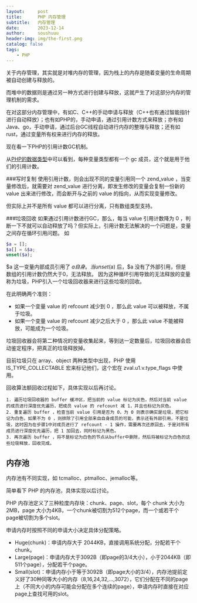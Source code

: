 ```yaml
---
layout:     post
title:      PHP 内存管理
subtitle:   内存管理
date:       2023-12-14
author:     soushuuu
header-img: img/the-first.png
catalog: false
tags:
    - PHP
---
```


关于内存管理，其实就是对堆内存的管理，因为栈上的内存是随着变量的生命周期被自动创建与释放的。

而堆中的数据则是通过另一种方式进行创建与释放，这就产生了对这部分内存的管理机制的需求。

在对这部分内存管理中，有如C、C++的手动申请与释放（C++也有通过智能指针进行自动释放）；也有如PHP的，手动申请，通过引用计数方式来释放；亦有如Java、go，手动申请，通过后台GC线程自动进行内存的整理与释放；还有如rust，通过变量所有权来进行内存的释放。

现在看一下PHP的引用计数GC机制。

从[PHP的数据类型]({{site.baseurl}}/2023/12/13/php的数据类型/)中可以看到，每种变量类型都有一个 gc 成员，这个就是用于他们的引用计数。

###写时复制
使用引用计数，则会出现不同的变量引用同一个 zend_value ，当变量修改后，就需要对 zend_value 进行分离，即发生修改的变量会复制一份新的 value 出来进行修改，而会断开与之前的 value 的指向，从而实现变量修改。

但实际上并不是所有 value 都可以进行分离，只有数组类型支持。

###垃圾回收
如果通过引用计数进行GC，那么，每当 value 引用计数降为 0 ，判断一下不就可以自动释放了吗？但实际上，引用计数无法解决的一个问题是，变量之间存在循环引用问题。
如
~~~php
$a = [];
$a[] = &$a;
unset($a);
~~~
$a 这一变量内部成员引用了 $a 自身。当 unset($a) 后，$a 没有了外部引用，但是数组的引用计数仍然大于0，无法释放。
因为这种循环引用导致的无法释放的变量称为垃圾，PHP引入一个垃圾回收器来进行这些垃圾的回收。

在此明确两个准则：
* 如果一个变量 value 的 refcount 减少到 0 ，那么此 value 可以被释放，不属于垃圾。
* 如果一个变量 value 的 refcount 减少之后大于 0 ，那么此 value 不能被释放，可能成为一个垃圾。

垃圾回收器会将第二种情况的变量收集起来，等到达一定数量后，垃圾回收器会启动鉴定程序，把真正的垃圾释放掉。

目前垃圾只在 array、object 两种类型中出现，PHP 使用 IS_TYPE_COLLECTABLE 宏来标记他们，这个宏在 zval.u1.v.type_flags 中使用。

回收算法额回收过程如下，具体实现以后再讨论。

    1. 遍历垃圾回收器的 buffer 缓冲区，把当前的 value 标记为灰色，然后对当前 value 的成员进行深度优先遍历，把成员 value 的 refcount 减 1，并且也标记为灰色。
    2. 重复遍历 buffer ，检查当前 value 引用是否为 0，为 0 则表示确实是垃圾，把它标记为白色，如果不为 0 ，则排除了引用全部来自自身成员的可能，表示还有外部引用，不是垃圾，这时因为在步骤1中对成员进行了 refcount - 1 操作，需要再次还原回去，于是对所有成员进行深度优先遍历，把 1 加回去，同时标记为黑色。
    3. 再次遍历 buffer ，将不是标记为白色的节点从buffer中删除，然后将被标记为白色的这些垃圾释放，回收完成。

## 内存池

内存池有不同实现，如 tcmalloc、ptmalloc、jemalloc等。

简单看下 PHP 的内存池，具体实现以后讨论。


PHP 内存池定义了三种粒度内存块：chunk、page、slot，每个 chunk 大小为 2MB，page 大小为4KB，一个chunk被切割为512个page，而一个或若干个page被切割为多个slot。

申请内存时按照不同的申请大小决定具体分配策略。
* Huge(chunk)：申请内存大于 2044KB，直接调用系统分配，分配若干个 chunk。
* Large(page)：申请内存大于3092B（即page的3/4大小），小于2044KB（即511个page），分配若干个page。
* Small(slot)：申请内存小于等于3092B（即page大小的3/4），内存池提前定义好了30种同等大小的内存（8,16,24,32,...,3072），它们分配在不同的page上（不同大小的内存可能会分配在多个连续的page），申请内存时直接在对应page上查找可用的slot。
